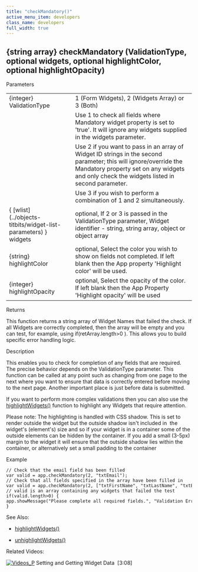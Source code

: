 ```yaml
---
title: "checkMandatory()"
active_menu_item: developers
class_name: developers
full_width: true
---
```



## {string array} checkMandatory (ValidationType, optional widgets, optional highlightColor, optional highlightOpacity)

Parameters

<table>
<tr>
<td width="178">
{integer} ValidationType

</td>
<td width="16">
</td>
<td width="686">
1 (Form Widgets), 2 (Widgets Array) or 3 (Both)

</td>
</tr>
<tr>
<td width="178">
</td>
<td width="16">
</td>
<td width="686">
Use 1 to check all fields where Mandatory widget property is set to 'true'. It will ignore any widgets supplied in the widgets parameter.

</td>
</tr>
<tr>
<td width="178">
</td>
<td width="16">
</td>
<td width="686">
Use 2 if you want to pass in an array of Widget ID strings in the second parameter; this will ignore/override the Mandatory property set on any widgets and only check the widgets listed in second parameter.

</td>
</tr>
<tr>
<td width="178">
</td>
<td width="16">
</td>
<td width="686">
Use 3 if you wish to perform a combination of 1 and 2 simultaneously.

</td>
</tr>
<tr>
<td width="178">
{ [wlist](../objects-titbits/widget-list-parameters) } widgets

</td>
<td width="16">
</td>
<td width="686">
optional, If 2 or 3 is passed in the ValidationType parameter, Widget identifier - string, string array, object or object array

</td>
</tr>
<tr>
<td width="178">
{string} highlightColor

</td>
<td width="16">
</td>
<td width="686">
optional, Select the color you wish to show on fields not completed. If left blank then the App property 'Highlight color' will be used.

</td>
</tr>
<tr>
<td width="178">
{integer} highlightOpacity

</td>
<td width="16">
</td>
<td width="686">
optional, Select the opacity of the color. If left blank then the App Property 'Highlight opacity' will be used

</td>
</tr>
</table>

Returns

This function returns a string array of Widget Names that failed the check. If all Widgets are correctly completed, then the array will be empty and you can test, for example, using if(retArray.length\>0 ). This allows you to build specific error handling logic.

Description

This enables you to check for completion of any fields that are required. The precise behavior depends on the ValidationType parameter. This function can be called at any point such as changing from one page to the next where you want to ensure that data is correctly entered before moving to the next page. Another important place is just before data is submitted.

If you want to perform more complex validations then you can also use the [highlightWidgets()](highlightwidgets) function to highlight any Widgets that require attention.

Please note: The highlighting is handled with CSS shadow. This is set to render outside the widget but the outside shadow isn't included in  the widget's (element's) size and so if your widget is in a container some of the outside elements can be hidden by the container. If you add a small (3-5px) margin to the widget it will ensure that the outside shadow lies within the container, or alternatively set a small padding to the container

Example

    // Check that the email field has been filled
    var valid = app.checkMandatory(2, "txtEmail");
    // Check that all fields specified in the array have been filled in
    var valid = app.checkMandatory(2, ["txtFirstName", "txtLastName", "txtEmail", "timeRegion"], undefined, 100);
    // valid is an array containing any widgets that failed the test
    if(valid.length>0) {
    app.showMessage("Please complete all required fields.", "Validation Error");
    }
   

See Also:

 - [highlightWidgets()](highlightwidgets)

 - [unhighlightWidgets()](unhighlightwidgets)

Related Videos:

[![Videos\_P](/img/docs/videos_p.png)](http://www.youtube.com/v/VTypeamWf5E?autoplay=1&hd=1&fs=1&showsearch=0&rel=0&) Setting and Getting Widget Data  [3:08]
